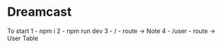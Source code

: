 # Dreamcast

To start
1 - npm i
2 - npm run dev
3 - / - route -> Note
4 - /user - route -> User Table